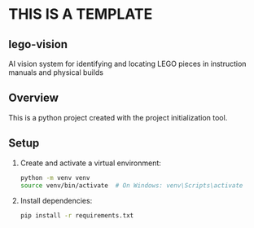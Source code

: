 # THIS IS A TEMPLATE

## lego-vision

AI vision system for identifying and locating LEGO pieces in instruction manuals and physical builds

## Overview

This is a python project created with the project initialization tool.

## Setup


1. Create and activate a virtual environment:
   ```bash
   python -m venv venv
   source venv/bin/activate  # On Windows: venv\Scripts\activate
   ```
2. Install dependencies:
   ```bash
   pip install -r requirements.txt
   ```
